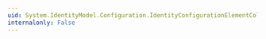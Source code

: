 ```yaml
---
uid: System.IdentityModel.Configuration.IdentityConfigurationElementCollection
internalonly: False
---
```

